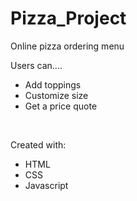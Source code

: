 # Pizza_Project
<p>Online pizza ordering menu</p>
<p>Users can....</p>
<ul>
<li>Add toppings</li>
<li>Customize size</li>
<li>Get a price quote</li>
</ul>
<br>
<p>Created with:
<ul>
<li>HTML</li>
<li>CSS</li>
<li>Javascript</li>
</ul>
